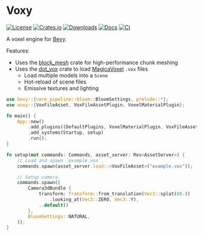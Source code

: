 # Voxy

[![License](https://img.shields.io/badge/license-MIT%2FApache-blue.svg)](https://github.com/matthunz/voxy)
[![Crates.io](https://img.shields.io/crates/v/voxy.svg)](https://crates.io/crates/voxy)
[![Downloads](https://img.shields.io/crates/d/voxy.svg)](https://crates.io/crates/voxy)
[![Docs](https://docs.rs/voxy/badge.svg)](https://docs.rs/voxy/latest/voxy/)
[![CI](https://github.com/matthunz/voxy/workflows/CI/badge.svg)](https://github.com/matthunz/voxy/actions)

A voxel engine for [Bevy](https://github.com/bevyengine/bevy).

Features:
 - Uses the [block_mesh](https://docs.rs/block-mesh/latest/block_mesh/) crate for high-performance chunk meshing
 - Uses the [dot_vox](https://github.com/dust-engine/dot_vox) crate to load [MagicaVoxel](https://ephtracy.github.io/) `.vox` files
   - Load multiple models into a `Scene`
   - Hot-reload of scene files
   - Emissive textures and lighting

```rs
use bevy::{core_pipeline::bloom::BloomSettings, prelude::*};
use voxy::{VoxFileAsset, VoxFileAssetPlugin, VoxelMaterialPlugin};

fn main() {
    App::new()
        .add_plugins((DefaultPlugins, VoxelMaterialPlugin, VoxFileAssetPlugin))
        .add_systems(Startup, setup)
        .run();
}

fn setup(mut commands: Commands, asset_server: Res<AssetServer>) {
    // Load and spawn `example.vox`.
    commands.spawn(asset_server.load::<VoxFileAsset>("example.vox"));

    // Setup camera.
    commands.spawn((
        Camera3dBundle {
            transform: Transform::from_translation(Vec3::splat(80.))
                .looking_at(Vec3::ZERO, Vec3::Y),
            ..default()
        },
        BloomSettings::NATURAL,
    ));
}
```
